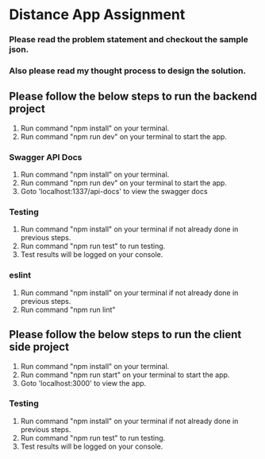# Distance App Assignment

### Please read the problem statement and checkout the sample json.

### Also please read my thought process to design the solution.

## Please follow the below steps to run the backend project

1.  Run command "npm install" on your terminal.
2.  Run command "npm run dev" on your terminal to start the app.

### Swagger API Docs

1.  Run command "npm install" on your terminal.
2.  Run command "npm run dev" on your terminal to start the app.
3.  Goto 'localhost:1337/api-docs' to view the swagger docs

### Testing

1.  Run command "npm install" on your terminal if not already done in previous steps.
2.  Run command "npm run test" to run testing.
3.  Test results will be logged on your console.

### eslint

1. Run command "npm install" on your terminal if not already done in previous steps.
2. Run command "npm run lint"

## Please follow the below steps to run the client side project

1.  Run command "npm install" on your terminal.
2.  Run command "npm run start" on your terminal to start the app.
3.  Goto 'localhost:3000' to view the app.

### Testing

1.  Run command "npm install" on your terminal if not already done in previous steps.
2.  Run command "npm run test" to run testing.
3.  Test results will be logged on your console.
